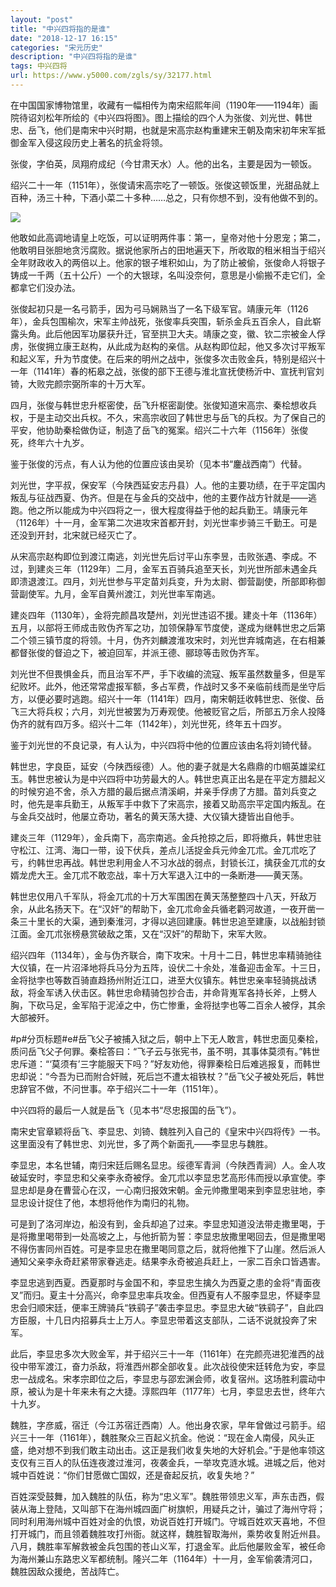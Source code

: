 ```yaml
---
layout: "post"
title: "中兴四将指的是谁"
date: "2018-12-17 16:15"
categories: "宋元历史"
description: "中兴四将指的是谁"
tags: 中兴四将
url: https://www.y5000.com/zgls/sy/32177.html
---
```






在中国国家博物馆里，收藏有一幅相传为南宋绍熙年间（1190年——1194年）画院待诏刘松年所绘的《中兴四将图》。图上描绘的四个人为张俊、刘光世、韩世忠、岳飞，他们是南宋中兴时期，也就是宋高宗赵构重建宋王朝及南宋初年宋军抵御金军入侵这段历史上著名的抗金将领。

张俊，字伯英，凤翔府成纪（今甘肃天水）人。他的出名，主要是因为一顿饭。

绍兴二十一年（1151年），张俊请宋高宗吃了一顿饭。张俊这顿饭里，光甜品就上百种，汤三十种，下酒小菜二十多种……总之，只有你想不到，没有他做不到的。

![](https://img.y5000.com/uploads/allimg/180824/8-1PR41F1494K.jpg)

他敢如此高调地请皇上吃饭，可以证明两件事：第一，皇帝对他十分恩宠；第二，他敢明目张胆地贪污腐败。据说他家所占的田地遍天下，所收取的租米相当于绍兴全年财政收入的两倍以上。他家的银子堆积如山，为了防止被偷，张俊命人将银子铸成一千两（五十公斤）一个的大银球，名叫没奈何，意思是小偷搬不走它们，全都拿它们没办法。

张俊起初只是一名弓箭手，因为弓马娴熟当了一名下级军官。靖康元年（1126年），金兵包围榆次，宋军主帅战死，张俊率兵突围，斩杀金兵五百余人，自此崭露头角。此后他因军功屡获升迁，官至拱卫大夫。靖康之变，徽、钦二宗被金人俘虏，张俊拥立康王赵构，从此成为赵构的亲信。从赵构即位起，他又多次讨平叛军和起义军，升为节度使。在后来的明州之战中，张俊多次击败金兵，特别是绍兴十一年（1141年）春的柘皋之战，张俊的部下王德与淮北宣抚使杨沂中、宣抚判官刘锜，大败完颜宗弼所率的十万大军。

四月，张俊与韩世忠升枢密使，岳飞升枢密副使。张俊知道宋高宗、秦桧想收兵权，于是主动交出兵权。不久，宋高宗收回了韩世忠与岳飞的兵权。为了保自己的平安，他协助秦桧做伪证，制造了岳飞的冤案。绍兴二十六年（1156年）张俊死，终年六十九岁。

鉴于张俊的污点，有人认为他的位置应该由吴玠（见本书“鏖战西南”）代替。

刘光世，字平叔，保安军（今陕西延安志丹县）人。他的主要功绩，在于平定国内叛乱与征战西夏、伪齐。但是在与金兵的交战中，他的主要作战方针就是——逃跑。他之所以能成为中兴四将之一，很大程度得益于他的起兵勤王。靖康元年（1126年）十一月，金军第二次进攻宋首都开封，刘光世率步骑三千勤王。可是还没到开封，北宋就已经灭亡了。

从宋高宗赵构即位到渡江南逃，刘光世先后讨平山东李昱，击败张遇、李成。不过，到建炎三年（1129年）二月，金军五百骑兵追至天长，刘光世所部未遇金兵即溃退渡江。四月，刘光世参与平定苗刘兵变，升为太尉、御营副使，所部即称御营副使军。九月，金军自黄州渡江，刘光世率军南逃。

建炎四年（1130年），金将完颜昌攻楚州，刘光世违诏不援。建炎十年（1136年）五月，以部将王师成击败伪齐军之功，加领保静军节度使，遂成为继韩世忠之后第二个领三镇节度的将领。十月，伪齐刘麟渡淮攻宋时，刘光世弃城南逃，在右相兼都督张俊的督迫之下，被迫回军，并派王德、郦琼等击败伪齐军。

刘光世不但畏惧金兵，而且治军不严，手下收编的流寇、叛军虽然数量多，但是军纪败坏。此外，他还常常虚报军额，多占军费，作战时又多不亲临前线而是坐守后方，以便必要时逃跑。绍兴十一年（1141年）四月，南宋朝廷收韩世忠、张俊、岳飞三大将兵权；六月，刘光世被罢为万寿观使。他被贬官之后，所部五万余人投降伪齐的就有四万多。绍兴十二年（1142年），刘光世死，终年五十四岁。

鉴于刘光世的不良记录，有人认为，中兴四将中他的位置应该由名将刘锜代替。

韩世忠，字良臣，延安（今陕西绥德）人。他的妻子就是大名鼎鼎的巾帼英雄梁红玉。韩世忠被认为是中兴四将中功劳最大的人。韩世忠真正出名是在平定方腊起义的时候穷追不舍，杀入方腊的最后据点清溪峒，并亲手俘虏了方腊。苗刘兵变之时，他先是率兵勤王，从叛军手中救下了宋高宗，接着又助高宗平定国内叛乱。在与金兵交战时，他屡立奇功，著名的黄天荡大捷、大仪镇大捷皆出自他手。

建炎三年（1129年），金兵南下，高宗南逃。金兵抢掠之后，即将撤兵，韩世忠驻守松江、江湾、海口一带，设下伏兵，差点儿活捉金兵元帅金兀朮。金兀朮吃了亏，约韩世忠再战。韩世忠利用金人不习水战的弱点，封锁长江，擒获金兀朮的女婿龙虎大王。金兀朮不敢恋战，率十万大军退入江中的一条断港——黄天荡。

韩世忠仅用八千军队，将金兀朮的十万大军围困在黄天荡整整四十八天，歼敌万余，从此名扬天下。在“汉奸”的帮助下，金兀朮命金兵循老鹳河故道，一夜开凿一条三十里长的大渠，通到秦淮河，才得以逃回建康。韩世忠追至建康，以战船封锁江面。金兀朮张榜悬赏破敌之策，又在“汉奸”的帮助下，宋军大败。

绍兴四年（1134年），金与伪齐联合，南下攻宋。十月十二日，韩世忠率精骑驰往大仪镇，在一片沼泽地将兵马分为五阵，设伏二十余处，准备迎击金军。十三日，金将挞孛也等数百骑直趋扬州附近江口，进至大仪镇东。韩世忠亲率轻骑挑战诱敌，将金军诱入伏击区。韩世忠命精骑包抄合击，并命背嵬军各持长斧，上劈人胸，下砍马足，金军陷于泥淖之中，伤亡惨重，金将挞孛也等二百余人被俘，其余大部被歼。

#p#分页标题#e#岳飞父子被捕入狱之后，朝中上下无人敢言，韩世忠面见秦桧，质问岳飞父子何罪。秦桧答曰：“飞子云与张宪书，虽不明，其事体莫须有。”韩世忠斥道：“‘莫须有’三字能服天下吗？”好友劝他，得罪秦桧日后难逃报复，而韩世忠却说：“今吾为已而附合奸贼，死后岂不遭太祖铁杖？”岳飞父子被处死后，韩世忠辞官不做，不问世事。卒于绍兴二十一年（1151年）。

中兴四将的最后一人就是岳飞（见本书“尽忠报国的岳飞”）。

南宋史官章颖将岳飞、李显忠、刘锜、魏胜列入自己的《皇宋中兴四将传》一书。这里面没有了韩世忠、刘光世，多了两个新面孔——李显忠与魏胜。

李显忠，本名世辅，南归宋廷后赐名显忠。绥德军青涧（今陕西青涧）人。金人攻破延安时，李显忠和父亲李永奇被俘。金兀朮以李显忠艺高形伟而授以承宣使。李显忠却是身在曹营心在汉，一心南归报效宋朝。金元帅撒里喝来到李显忠驻地，李显忠设计捉住了他，本想将他作为南归的礼物。

可是到了洛河岸边，船没有到，金兵却追了过来。李显忠知道没法带走撒里喝，于是将撒里喝带到一处高坡之上，与他折箭为誓：李显忠放撒里喝回去，但是撒里喝不得伤害同州百姓。可是李显忠在撒里喝同意之后，就将他推下了山崖。然后派人通知父亲李永奇赶紧带家眷逃走。结果李永奇被追兵赶上，一家二百余口皆遇害。

李显忠逃到西夏。西夏那时与金国不和，李显忠生擒久为西夏之患的金将“青面夜叉”而归。夏主十分高兴，命李显忠率兵攻金。但西夏有人不服李显忠，怀疑李显忠会归顺宋廷，便率王牌骑兵“铁鹞子”袭击李显忠。李显忠大破“铁鹞子”，自此四方臣服，十几日内招募兵士上万人。李显忠带着这支部队，二话不说就投奔了宋军。

此后，李显忠多次大败金军，并于绍兴三十一年（1161年）在完颜亮进犯淮西的战役中带军渡江，奋力杀敌，将淮西州郡全部收复。此次战役使宋廷转危为安，李显忠一战成名。宋孝宗即位之后，李显忠与邵宏渊会师，收复宿州。这场胜利震动中原，被认为是十年来未有之大捷。淳熙四年（1177年）七月，李显忠去世，终年六十九岁。

魏胜，字彦威，宿迁（今江苏宿迁西南）人。他出身农家，早年曾做过弓箭手。绍兴三十一年（1161年），魏胜聚众三百起义抗金。他说：“现在金人南侵，风头正盛，绝对想不到我们敢主动出击。这正是我们收复失地的大好机会。”于是他率领这支仅有三百人的队伍连夜渡过淮河，夜袭金兵，一举攻克涟水城。进城之后，他对城中百姓说：“你们甘愿做亡国奴，还是奋起反抗，收复失地？”

百姓深受鼓舞，加入魏胜的队伍，称为“忠义军”。魏胜带领忠义军，声东击西，假装从海上登陆，又叫部下在海州城四面广树旗帜，用疑兵之计，骗过了海州守将；同时利用海州城中百姓对金的仇恨，劝说百姓打开城门。守城百姓欢天喜地，不但打开城门，而且领着魏胜攻打州衙。就这样，魏胜智取海州，乘势收复附近州县。八月，魏胜率军解救被金兵包围的苍山义军，打退金军。此后他屡败金军，被任命为海州兼山东路忠义军都统制。隆兴二年（1164年）十一月，金军偷袭清河口，魏胜因敌众援绝，苦战阵亡。
